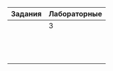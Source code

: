 | Задания | Лабораторные |
|---------|--------------|
||3|
|||
|||
|||
|||
|||
|||
|||
|||
|||
|||
|||
|||
